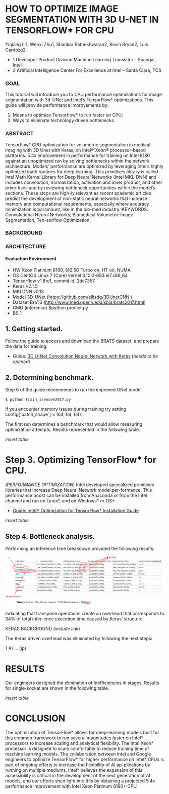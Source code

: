 #                             HOW TO OPTIMIZE IMAGE SEGMENTATION WITH 3D U-NET IN TENSORFLOW* FOR CPU

Yiqiang Li1, Wenxi Zhu1, Shankar Ratneshwaran2, Kevin Bryan2, Luis Cardozo2

- 1 Developer Product Division Machine Learning Translator - Shangai, Intel
- 2 Artificial Intelligence Center For Excellence at Intel – Santa Clara, TCS

### GOAL
This tutorial will introduce you to CPU performance optimizations for image segmentation with 3d-UNet and Intel’s TensorFlow* optimizations.
This guide will provide performance improvements by:
1.	Means to optimize Tensorflow* to run faster on CPU;
2.	Ways to eliminate technology driven bottlenecks.


### ABSTRACT  
Tensorflow* CPU optimization for volumetric segmentation in medical imaging with 3D Unet with Keras, on Intel® Xeon® processor-based platforms. 5.4x improvement in performance for training on Intel 8180 against an unoptimized run by solving bottlenecks within the network architecture. 
Models’ performance are optimized by leveraging Intel’s highly optimized math routines for deep learning. This primitives library is called Intel Math Kernel Library for Deep Neural Networks (Intel MKL-DNN) and includes convolution, normalization, activation and inner product, and other primi-tives and by reviewing bottleneck opportunities within the model’s sections. These steps are high-ly relevant as recent academic articles predict the development of non-static neural networks that increase memory and computational requirements, especially where accuracy minimization is paramount, like in the bio-med industry.
KEYWORDS. Convolutional Neural Networks, Biomedical Volumetric Image Segmentation, Ten-sorflow Optimization,

### BACKGROUND
### ARCHITECTURE

#### Evaluation Environment

- HW	          Xeon Platinum 8180, @2.5G Turbo on, HT on, NUMA
- OS	          CentOS Linux 7 (Core)  kernel 3.10.0-693.el7.x86_64
- Tensorflow	  v1.8rc1, commit id: 2dc7357
- Keras	        v2.1.5
- MKLDNN	      v0.13
- Model	3D-UNet (https://github.com/ellisdg/3DUnetCNN )
- Dataset	BraTS (http://www.med.upenn.edu/sbia/brats2017.html)
- CMD (inference)	$python predict.py
- BS	1


## 1. Getting started.
Follow the guide to access and download the BRATS dataset, and prepare the data for training.
- Guide: [3D U-Net Convolution Neural Network with Keras](http://github.com/nervanasystem/tensorflow-3dunet) (*needs to be opened*)

## 2. Determining benchmark.
Step 6 of the guide recommends to run the improved UNet model

```
$ python train_isensee2017.py
```

If you encounter memory issues during training try setting   config['patch_shape`] = (64, 64, 64).

The first run determines a benchmark that would allow measuring optimization attempts. Results represented in the following table. 

*insert table*


# Step 3. Optimizing TensorFlow* for CPU.  
(*PERFORMANCE OPTIMIZATION*)
Intel developed specialized primitives libraries that increase Deep Neural Network model per-formance. This performance boost can be installed from Anaconda or from the Intel channel and run on Linux*, and on Windows* or OS*. 

- [Guide: Intel® Optimization for TensorFlow* Installation Guide](https://software.intel.com/en-us/articles/intel-optimization-for-tensorflow-installation-guide)

*insert table*

## Step 4. Bottleneck analysis.
Performing an inference time breakdown provided the following results:

![Inference Time breakdown](https://github.com/luisxcardozo/Image-Segmentation/blob/master/Inference%20Time%20Breakdown.PNG)

Indicating that transpose operations create an overhead that corresponds to 34% of total infer-ence execution time caused by Keras’ structure.

KERAS BACKGROUND (*include link*)

The Keras driven overhead was eliminated by following the next steps:

1 A) ...  (ip)

# RESULTS
Our engineers designed the elimination of inefficiencies in stages. Results for single-socket are shown in the following table.

*insert table*

# CONCLUSION
The optimization of TensorFlow* allows for deep-learning models built for this common framework to run several magnitudes faster on Intel* processors to increase scaling and analytical flexibility. The Intel Xeon* processor is designed to scale comfortably to reduce training time of machine learning models. The collaboration between Intel and Google engineers to optimize TensorFlow* for higher performance on Intel* CPUs is part of ongoing efforts to increase the flexibility of AI ap-plications by running on multiple mediums. Intel* believes the expansion of this accessibility is critical in the development of the next generation of AI models, and our efforts shed light into this by obtaining a projected 5.4x performance improvement with Intel Xeon Platinum 8180* CPU. 





